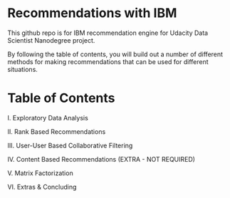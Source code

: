 # Recommendations with IBM

This github repo is for IBM recommendation engine for Udacity Data Scientist Nanodegree project.

By following the table of contents, you will build out a number of different methods for making recommendations that can be used for different situations.

# Table of Contents

I. Exploratory Data Analysis

II. Rank Based Recommendations

III. User-User Based Collaborative Filtering

IV. Content Based Recommendations (EXTRA - NOT REQUIRED)

V. Matrix Factorization

VI. Extras & Concluding


